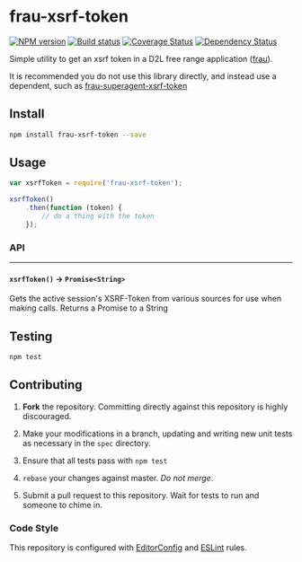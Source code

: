 # frau-xsrf-token

[![NPM version][npm-image]][npm-url]
[![Build status][ci-image]][ci-url]
[![Coverage Status][coverage-image]][coverage-url]
[![Dependency Status][dependencies-image]][dependencies-url]

Simple utility to get an xsrf token in a D2L free range application
([frau](https://www.npmjs.com/browse/keyword/frau)).

It is recommended you do not use this library directly, and instead use a
dependent, such as [frau-superagent-xsrf-token][superagent-plugin]

## Install
```sh
npm install frau-xsrf-token --save
```

## Usage
```js
var xsrfToken = require('frau-xsrf-token');

xsrfToken()
	.then(function (token) {
		// do a thing with the token
	});

```

### API

---

#### `xsrfToken()` -> `Promise<String>`

Gets the active session's XSRF-Token from various sources for use when making
calls. Returns a Promise to a String


## Testing

```bash
npm test
```


## Contributing

1. **Fork** the repository. Committing directly against this repository is
   highly discouraged.

2. Make your modifications in a branch, updating and writing new unit tests
   as necessary in the `spec` directory.

3. Ensure that all tests pass with `npm test`

4. `rebase` your changes against master. *Do not merge*.

5. Submit a pull request to this repository. Wait for tests to run and someone
   to chime in.

### Code Style

This repository is configured with [EditorConfig][EditorConfig] and
[ESLint][ESLint] rules.


[npm-url]: https://www.npmjs.org/package/frau-xsrf-token
[npm-image]: https://img.shields.io/npm/v/frau-xsrf-token.svg
[ci-url]: https://travis-ci.org/Brightspace/frau-xsrf-token
[ci-image]: https://img.shields.io/travis/Brightspace/frau-xsrf-token.svg
[coverage-url]: https://coveralls.io/r/Brightspace/frau-xsrf-token?branch=master
[coverage-image]: https://img.shields.io/coveralls/Brightspace/frau-xsrf-token.svg
[dependencies-url]: https://david-dm.org/Brightspace/frau-xsrf-token
[dependencies-image]: https://img.shields.io/david/Brightspace/frau-xsrf-token.svg

[superagent-plugin]: https://github.com/Brightspace/frau-superagent-xsrf-token

[EditorConfig]: http://editorconfig.org/
[ESLint]: http://eslint.org
